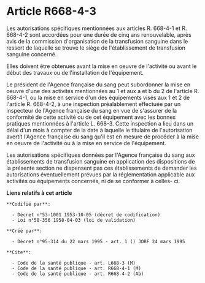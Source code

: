 # Article R668-4-3

Les autorisations spécifiques mentionnées aux articles R. 668-4-1 et R. 668-4-2 sont accordées pour une durée de cinq ans
renouvelable, après avis de la commission d'organisation de la transfusion sanguine dans le ressort de laquelle se trouve le
siège de l'établissement de transfusion sanguine concerné.

Elles doivent être obtenues avant la mise en oeuvre de l'activité ou avant le début des travaux ou de l'installation de
l'équipement.

Le président de l'Agence française du sang peut subordonner la mise en oeuvre d'une des activités mentionnées au 1 et aux a
et b du 2 de l'article R. 668-4-1, ou la mise en service d'un des équipements visés aux 1 et 2 de l'article R. 668-4-2, à une
inspection préalablement effectuée par un inspecteur de l'Agence française du sang en vue de s'assurer de la conformité de
cette activité ou de cet équipement avec les bonnes pratiques mentionnées à l'article L. 668-3. Cette inspection a lieu dans
un délai d'un mois à compter de la date à laquelle le titulaire de l'autorisation avertit l'Agence française du sang qu'il
est en mesure de procéder à la mise en oeuvre de l'activité ou à la mise en service de l'équipement.

Les autorisations spécifiques données par l'Agence française du sang aux établissements de transfusion sanguine en
application des dispositions de la présente section ne dispensent pas ces établissements de demander les autorisations
éventuellement prévues par la réglementation applicable aux activités ou équipements concernés, ni de se conformer à celles-
ci.

**Liens relatifs à cet article**

	**Codifié par**:

	  - Décret n°53-1001 1953-10-05 (décret de codification)
	  - Loi n°58-356 1958-04-03 (loi de validation)

	**Créé par**:

	  - Décret n°95-314 du 22 mars 1995 - art. 1 () JORF 24 mars 1995

	**Cite**:

	  - Code de la santé publique - art. L668-3 (M)
	  - Code de la santé publique - art. R668-4-1 (M)
	  - Code de la santé publique - art. R668-4-2 (Ab)
